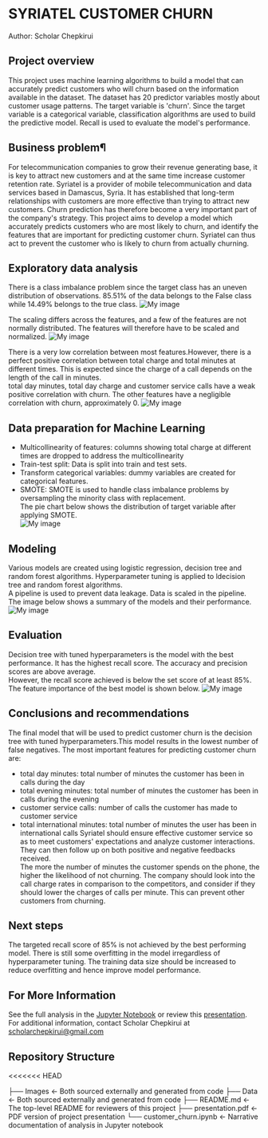 # SYRIATEL CUSTOMER CHURN
Author: Scholar Chepkirui


## Project overview
This project uses machine learning algorithms to build a model that can accurately predict customers who will churn based on the information available in the dataset. The dataset has 20 predictor variables mostly about customer usage patterns. The target variable is 'churn'. Since the target variable is a categorical variable, classification algorithms are used to build the predictive model. Recall is used to evaluate the model's performance.

## Business problem¶
For telecommunication companies to grow their revenue generating base, it is key to attract new customers and at the same time increase customer retention rate. Syriatel is a provider of mobile telecommunication and data services based in Damascus, Syria. It has established that long-term relationships with customers are more effective than trying to attract new customers. Churn prediction has therefore become a very important part of the company's strategy. This project aims to develop a model which accurately predicts customers who are most likely to churn, and identify the features that are important for predicting customer churn. Syriatel can thus act to prevent the customer who is likely to churn from actually churning.


## Exploratory data analysis
There is a class imbalance problem since the target class has an uneven distribution of observations. 85.51% of the data belongs to the False class while 14.49% belongs to the true class.
![My image](Images/churn.png)

The scaling differs across the features, and a few of the features are not normally distributed. The features will therefore have to be scaled and normalized.
![My image](Images/hist.png)

There is a very low correlation between most features.However, there is a perfect positive correlation between total charge and total minutes at different times. This is expected since the charge of a call depends on the length of the call in minutes.<br>
total day minutes, total day charge and customer service calls have a weak positive correlation with churn. The other features have a negligible correlation with churn, approximately 0.
![My image](Images/corr.png)

## Data preparation for Machine Learning
- Multicollinearity of features: columns showing total charge at different times are dropped to address the multicollinearity<br>
- Train-test split: Data is split into train and test sets.<br>
- Transform categorical variables: dummy variables are created for categorical features.<br>
- SMOTE: SMOTE is used to handle class imbalance problems by oversampling the minority class with replacement.<br>
The pie chart below shows the distribution of target variable after applying SMOTE.<br>
![My image](Images/churn_2.png)


## Modeling
Various models are created using logistic regression, decision tree and random forest algorithms. Hyperparameter tuning is applied to ldecision tree and random forest algorithms.<br>
A pipeline is used to prevent data leakage. Data is scaled in the pipeline.<br>
The image below shows a summary of the models and their performance.
![My image](Images/modeling.png)

## Evaluation
Decision tree with tuned hyperparameters is the model with the best performance. It has the highest recall score. The accuracy and precision scores are above average.<br>
However, the recall score achieved is below the set score of at least 85%.<br>
The feature importance of the best model is shown below.
![My image](Images/feat_importance.png)

## Conclusions and recommendations
The final model that will be used to predict customer churn is the decision tree with tuned hyperparameters.This model results in the lowest number of false negatives.
The most important features for predicting customer churn are:
- total day minutes: total number of minutes the customer has been in calls during the day
- total evening minutes: total number of minutes the customer has been in calls during the evening
- customer service calls: number of calls the customer has made to customer service
- total international minutes: total number of minutes the user has been in international calls
Syriatel should ensure effective customer service so as to meet customers' expectations and analyze customer interactions. They can then follow up on both positive and negative feedbacks received.<br>
The more the number of minutes the customer spends on the phone, the higher the likelihood of not churning. The company should look into the call charge rates in comparison to the competitors, and consider if they should lower the charges of calls per minute. This can prevent other customers from churning.

## Next steps
The targeted recall score of 85% is not achieved by the best performing model. There is still some overfitting in the model irregardless of hyperparameter tuning.
The training data size should be increased to reduce overfitting and hence improve model performance.

##  For More Information
See the full analysis in the [Jupyter Notebook](https://github.com/Scholarchep/Syriatel-customer-churn/blob/main/customer_churn.ipynb) or review this [presentation](https://github.com/Scholarchep/Syriatel-customer-churn/blob/main/presentation.pdf).
For additional information, contact Scholar Chepkirui at scholarchepkirui@gmail.com


## Repository Structure
<<<<<<< HEAD

├── Images                                    <- Both sourced externally and generated from code
├── Data                                      <- Both sourced externally and generated from code
├── README.md                                 <- The top-level README for reviewers of this project
├── presentation.pdf                          <- PDF version of project presentation
└── customer_churn.ipynb                      <- Narrative documentation of analysis in Jupyter notebook

